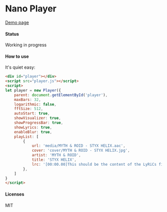 Nano Player
===========

[Demo page](https://new.cczu.edu.cn/~ntzyz/)

#### Status

Working in progress

#### How to use

It's quiet easy:

``` html
<div id="player"></div>
<script src="player.js"></script>
<script>
let player = new Player({
    parent: document.getElementById('player'),
    maxBars: 32,
    logarithmic: false,
    fftSize: 512,
    autoStart: true,
    showVisualizer: true,
    showProgressBar: true,
    showLyrics: true,
    enableBlur: true,
    playList: [
        {
            url: 'media/MYTH & ROID - STYX HELIX.aac',
            cover: 'cover/MYTH & ROID - STYX HELIX.jpg',
            artist: 'MYTH & ROID',
            title: 'STYX HELIX',
            lrc: '[00:00.00]This should be the content of the LyRiCs file.',
        },
    ]
}
</script>
```

#### Licenses

MIT
